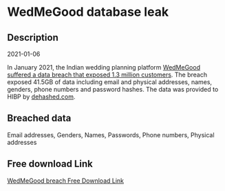 # WedMeGood database leak

## Description

2021-01-06

In January 2021, the Indian wedding planning platform <a href="https://www.thenewsminute.com/article/wedmegood-and-two-more-sites-hacked-103-crore-users-card-data-leaked-140996" target="_blank" rel="noopener">WedMeGood suffered a data breach that exposed 1.3 million customers</a>. The breach exposed 41.5GB of data including email and physical addresses, names, genders, phone numbers and password hashes. The data was provided to HIBP by <a href="https://dehashed.com/" target="_blank" rel="noopener">dehashed.com</a>.

## Breached data

Email addresses, Genders, Names, Passwords, Phone numbers, Physical addresses

## Free download Link

[WedMeGood breach Free Download Link](https://link-to.net/1229997/492.4274284097524/dynamic/?r=aHR0cHM6Ly93d3cubWVkaWFmaXJlLmNvbS92aWV3L010VEhyOVFNRTI4dVgzYy93ZWRtZWdvb2QuY29tL2ZpbGU=)